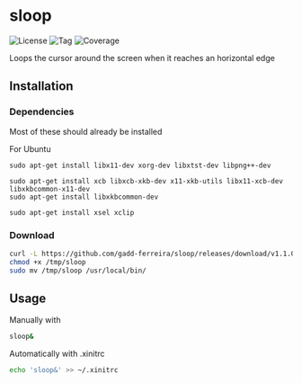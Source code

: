# sloop

![License](https://img.shields.io/github/license/gadd-ferreira/sloop.svg?style=for-the-badge) ![Tag](https://img.shields.io/github/release/gadd-ferreira/sloop.svg?style=for-the-badge) ![Coverage](https://img.shields.io/badge/coverage-35.7%25-yellow.svg?style=for-the-badge)

Loops the cursor around the screen when it reaches an horizontal edge


## Installation

### Dependencies
Most of these should already be installed

For Ubuntu
```
sudo apt-get install libx11-dev xorg-dev libxtst-dev libpng++-dev   

sudo apt-get install xcb libxcb-xkb-dev x11-xkb-utils libx11-xcb-dev libxkbcommon-x11-dev
sudo apt-get install libxkbcommon-dev

sudo apt-get install xsel xclip
```

### Download
```bash
curl -L https://github.com/gadd-ferreira/sloop/releases/download/v1.1.0/sloop-v1.1.0 -o /tmp/sloop
chmod +x /tmp/sloop
sudo mv /tmp/sloop /usr/local/bin/
```


## Usage



Manually with



```bash
sloop&
```



Automatically with .xinitrc
```bash
echo 'sloop&' >> ~/.xinitrc
```
